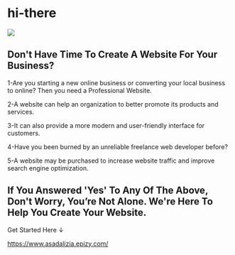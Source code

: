 ﻿# hi-there

![](https://media.licdn.com/dms/image/D5616AQEtrMPQkWn4tQ/profile-displaybackgroundimage-shrink_350_1400/0/1673359188183?e=1679529600&v=beta&t=5OzUWtptzr-r_o3m_3xJztAbGf4nSyvlKYv8sUc7sEA)

## Don't Have Time To Create A Website For Your Business?

1-Are you starting a new online business or converting your local business to online? Then you need a Professional Website.

2-A website can help an organization to better promote its products and services.

3-It can also provide a more modern and user-friendly interface for customers.

4-Have you been burned by an unreliable freelance web developer before?

5-A website may be purchased to increase website traffic and improve search engine optimization.

## If You Answered 'Yes' To Any Of The Above, Don't Worry, You’re Not Alone. We're Here To Help You Create Your Website.

Get Started Here ↓

https://www.asadalizia.epizy.com/
